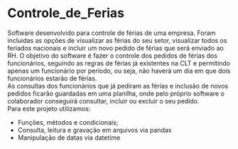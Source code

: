 # Controle_de_Ferias

Software desenvolvido para controle de férias de uma empresa.
Foram incluidas as opções de visualizar as férias do seu setor, visualizar todos os feriados nacionais e incluir um novo pedido de férias que será enviado ao RH.
O objetivo do software é fazer o controle dos pedidos de férias dos funcionários, seguindo as regras de férias já existentes na CLT e permitindo apenas um funcionário por período, ou seja, não haverá um dia em que dois funcionários estarão de férias.
<br>
As consultas dos funcionários que já pediram as férias e inclusão de novos pedidos ficarão guardadas em uma planilha, onde pelo próprio software o colaborador conseguirá consultar, incluir ou excluir o seu pedido.
<br>
Para este projeto utilizamos:
 - Funções, métodos e condicionais;
 - Consulta, leitura e gravação em arquivos via pandas
 - Manipulação de datas via datetime
